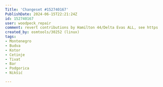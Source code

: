 ```yaml
---
Title: 'Changeset #152740167'
PublishDate: 2024-06-15T22:21:24Z
id: 152740167
user: woodpeck_repair
comment: revert contributions by Hamilton 44/Delta Evas ALL, see https://www.openstreetmap.org/user_blocks/16207
created_by: osmtools/30252 (linux)
tags:
- Montenegro
- Budva
- Kotor
- Cetinje
- Tivat
- Bar
- Podgorica
- Nikšić

---
```

